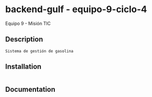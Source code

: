 # backend-gulf - equipo-9-ciclo-4
Equipo 9 - Misión TIC

## Description

```
Sistema de gestión de gasolina
```

## Installation

```

```

## Documentation

```

```
